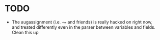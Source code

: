 TODO
====

* The augassignment (i.e. `+=` and friends) is really hacked on right now, and treated differently even in the parser
    between variables and fields. Clean this up
